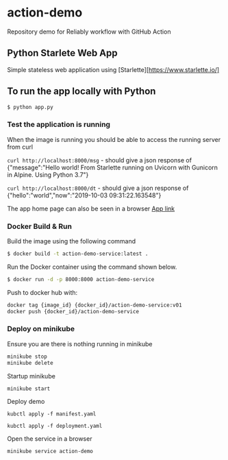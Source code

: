 # action-demo
Repository demo for Reliably workflow with GitHub Action

## Python Starlete Web App

Simple stateless web application using [Starlette][https://www.starlette.io/]

## To run the app locally with Python

```bash
$ python app.py
```
### Test the application is running

When the image is running you should be able to access the running server  from  curl

`curl http://localhost:8000/msg` - should give a json response of {"message":"Hello world! From Starlette running on Uvicorn with Gunicorn in Alpine. Using Python 3.7"}

`curl http://localhost:8000/dt` - should give a json response of {"hello":"world","now":"2019-10-03 09:31:22.163548"}

The app home page can also be seen in a browser [App link](http://localhost:8000)

### Docker Build & Run

Build the image using the following command

```bash
$ docker build -t action-demo-service:latest .
```

Run the Docker container using the command shown below.

```bash
$ docker run -d -p 8000:8000 action-demo-service
```

Push to docker hub with:

```bash
docker tag {image_id} {docker_id}/action-demo-service:v01
docker push {docker_id}/action-demo-service
```

### Deploy on minikube

Ensure you are there is nothing running in minikube

```bash
minikube stop
minikube delete
```
Startup minikube

```bash
minikube start
```

Deploy demo

```kubctl apply -f manifest.yaml```

```kubctl apply -f deployment.yaml```

Open the service in a browser

```minikube service action-demo```
